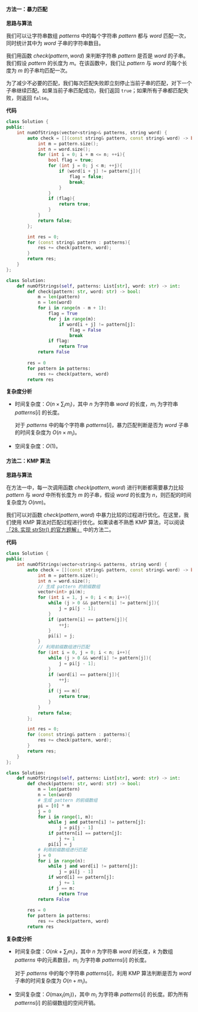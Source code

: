 #### 方法一：暴力匹配

**思路与算法**

我们可以让字符串数组 $\textit{patterns}$ 中的每个字符串 $\textit{pattern}$ 都与 $\textit{word}$ 匹配一次，同时统计其中为 $\textit{word}$ 子串的字符串数目。

我们用函数 $\textit{check}(\textit{pattern}, \textit{word})$ 来判断字符串 $\textit{pattern}$ 是否是 $\textit{word}$ 的子串。我们假设 $\textit{pattern}$ 的长度为 $m$。在该函数中，我们让 $\textit{pattern}$ 与 $\textit{word}$ 的每个长度为 $m$ 的子串均匹配一次。

为了减少不必要的匹配，我们每次匹配失败即立刻停止当前子串的匹配，对下一个子串继续匹配。如果当前子串匹配成功，我们返回 $\texttt{true}$；如果所有子串都匹配失败，则返回 $\texttt{false}$。

**代码**

```C++ [sol1-C++]
class Solution {
public:
    int numOfStrings(vector<string>& patterns, string word) {
        auto check = [](const string& pattern, const string& word) -> bool{
            int m = pattern.size();
            int n = word.size();
            for (int i = 0; i + m <= n; ++i){
                bool flag = true;
                for (int j = 0; j < m; ++j){
                    if (word[i + j] != pattern[j]){
                        flag = false;
                        break;
                    }
                }
                if (flag){
                    return true;
                }
            }
            return false;
        };

        int res = 0;
        for (const string& pattern : patterns){
            res += check(pattern, word);
        }
        return res;
    }
};
```

```Python [sol1-Python3]
class Solution:
    def numOfStrings(self, patterns: List[str], word: str) -> int:
        def check(pattern: str, word: str) -> bool:
            m = len(pattern)
            n = len(word)
            for i in range(n - m + 1):
                flag = True
                for j in range(m):
                    if word[i + j] != pattern[j]:
                        flag = False
                        break
                if flag:
                    return True
            return False
        
        res = 0
        for pattern in patterns:
            res += check(pattern, word)
        return res
```

**复杂度分析**

- 时间复杂度：$O(n \times \sum_i m_i)$，其中 $n$ 为字符串 $\textit{word}$ 的长度，$m_i$ 为字符串 $\textit{patterns}[i]$ 的长度。
  
  对于 $\textit{patterns}$ 中的每个字符串 $\textit{patterns}[i]$，暴力匹配判断是否为 $\textit{word}$ 子串的时间复杂度为 $O(n \times m_i)$。

- 空间复杂度：$O(1)$。


#### 方法二：$\text{KMP}$ 算法

**思路与算法**

在方法一中，每一次调用函数 $\textit{check}(\textit{pattern}, \textit{word})$ 进行判断都需要暴力比较 $\textit{pattern}$ 与 $\textit{word}$ 中所有长度为 $m$ 的子串，假设 $\textit{word}$ 的长度为 $n$，则匹配的时间复杂度为 $O(nm)$。

我们可以对函数 $\textit{check}(\textit{pattern}, \textit{word})$ 中暴力比较的过程进行优化。在这里，我们使用 $\text{KMP}$ 算法对匹配过程进行优化。如果读者不熟悉 $\text{KMP}$ 算法，可以阅读[「28. 实现 strStr() 的官方题解」](https://leetcode-cn.com/problems/implement-strstr/solution/shi-xian-strstr-by-leetcode-solution-ds6y/) 中的方法二。

**代码**

```C++ [sol1-C++]
class Solution {
public:
    int numOfStrings(vector<string>& patterns, string word) {
        auto check = [](const string& pattern, const string& word) -> bool{
            int m = pattern.size();
            int n = word.size();
            // 生成 pattern 的前缀数组
            vector<int> pi(m);
            for (int i = 1, j = 0; i < m; i++){
                while (j > 0 && pattern[i] != pattern[j]){
                    j = pi[j - 1];
                }
                if (pattern[i] == pattern[j]){
                    ++j;
                }
                pi[i] = j;
            }
            // 利用前缀数组进行匹配
            for (int i = 0, j = 0; i < n; i++){
                while (j > 0 && word[i] != pattern[j]){
                    j = pi[j - 1];
                }
                if (word[i] == pattern[j]){
                    ++j;
                }
                if (j == m){
                    return true;
                }
            }
            return false;
        };

        int res = 0;
        for (const string& pattern : patterns){
            res += check(pattern, word);
        }
        return res;
    }
};
```

```Python [sol1-Python3]
class Solution:
    def numOfStrings(self, patterns: List[str], word: str) -> int:
        def check(pattern: str, word: str) -> bool:
            m = len(pattern)
            n = len(word)
            # 生成 pattern 的前缀数组
            pi = [0] * m
            j = 0
            for i in range(1, m):
                while j and pattern[i] != pattern[j]:
                    j = pi[j - 1]
                if pattern[i] == pattern[j]:
                    j += 1
                pi[i] = j
            # 利用前缀数组进行匹配 
            j = 0
            for i in range(n):
                while j and word[i] != pattern[j]:
                    j = pi[j - 1]
                if word[i] == pattern[j]:
                    j += 1
                if j == m:
                    return True
            return False
        
        res = 0
        for pattern in patterns:
            res += check(pattern, word)
        return res
```

**复杂度分析**

- 时间复杂度：$O(nk + \sum_i m_i)$，其中 $n$ 为字符串 $\textit{word}$ 的长度，$k$ 为数组 $\textit{patterns}$ 中的元素数目，$m_i$ 为字符串 $\textit{patterns}[i]$ 的长度。
  
  对于 $\textit{patterns}$ 中的每个字符串 $\textit{patterns}[i]$，利用 $\text{KMP}$ 算法判断是否为 $\textit{word}$ 子串的时间复杂度为 $O(n + m_i)$。

- 空间复杂度：$O(\max_i(m_i))$，其中 $m_i$ 为字符串 $\textit{patterns}[i]$ 的长度。即为所有 $\textit{patterns}[i]$ 的前缀数组的空间开销。